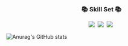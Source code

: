 <!--
**InsuMoon2/InsuMoon2** is a ✨ _special_ ✨ repository because its `README.md` (this file) appears on your GitHub profile.

Here are some ideas to get you started:

- 🔭 I’m currently working on ...
- 🌱 I’m currently learning ...
- 👯 I’m looking to collaborate on ...
- 🤔 I’m looking for help with ...
- 💬 Ask me about ...
- 📫 How to reach me: ...
- 😄 Pronouns: ...
- ⚡ Fun fact: ...
-->

<h3 align="center">📚 Skill Set 📚</h3>
<p align="center">
  <img src="https://img.shields.io/badge/C++-00599C?style=flat-square&logo=cplusplus&logoColor=white"/></a>&nbsp
  <img src="https://img.shields.io/badge/Unreal_Engine-808080?style=flat-square&logo=unrealengine&logoColor=0E1128"/></a>&nbsp 
  <img src="https://img.shields.io/badge/DirectX11-80FF00?style=flat-square&logo=taichigraphics&logoColor=000000"/></a>&nbsp 

![Anurag's GitHub stats](https://github-readme-stats.vercel.app/api?username=InsuMoon2&show_icons=true&theme=swift)


